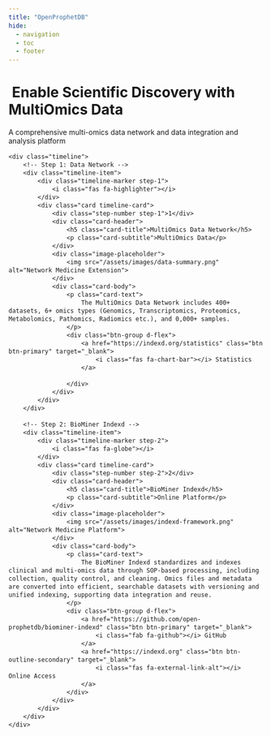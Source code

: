 ```yaml
---
title: "OpenProphetDB"
hide:
  - navigation
  - toc
  - footer
---
```


<div class="timeline-container">
    <div class="timeline-header">
        <h1><i class="fas fa-project-diagram"></i>&nbsp;Enable Scientific Discovery with MultiOmics Data</h1>
        <p>A comprehensive multi-omics data network and data integration and analysis platform</p>
    </div>
    
    <div class="timeline">
        <!-- Step 1: Data Network -->
        <div class="timeline-item">
            <div class="timeline-marker step-1">
                <i class="fas fa-highlighter"></i>
            </div>
            <div class="card timeline-card">
                <div class="step-number step-1">1</div>
                <div class="card-header">
                    <h5 class="card-title">MultiOmics Data Network</h5>
                    <p class="card-subtitle">MultiOmics Data</p>
                </div>
                <div class="image-placeholder">
                    <img src="/assets/images/data-summary.png" alt="Network Medicine Extension">
                </div>
                <div class="card-body">
                    <p class="card-text">
                        The MultiOmics Data Network includes 400+ datasets, 6+ omics types (Genomics, Transcriptomics, Proteomics, Metabolomics, Pathomics, Radiomics etc.), and 0,000+ samples.
                    </p>
                    <div class="btn-group d-flex">
                        <a href="https://indexd.org/statistics" class="btn btn-primary" target="_blank">
                            <i class="fas fa-chart-bar"></i> Statistics
                        </a>

                    </div>
                </div>
            </div>
        </div>
        
        <!-- Step 2: BioMiner Indexd -->
        <div class="timeline-item">
            <div class="timeline-marker step-2">
                <i class="fas fa-globe"></i>
            </div>
            <div class="card timeline-card">
                <div class="step-number step-2">2</div>
                <div class="card-header">
                    <h5 class="card-title">BioMiner Indexd</h5>
                    <p class="card-subtitle">Online Platform</p>
                </div>
                <div class="image-placeholder">
                    <img src="/assets/images/indexd-framework.png" alt="Network Medicine Platform">
                </div>
                <div class="card-body">
                    <p class="card-text">
                        The BioMiner Indexd standardizes and indexes clinical and multi-omics data through SOP-based processing, including collection, quality control, and cleaning. Omics files and metadata are converted into efficient, searchable datasets with versioning and unified indexing, supporting data integration and reuse.
                    </p>
                    <div class="btn-group d-flex">
                        <a href="https://github.com/open-prophetdb/biominer-indexd" class="btn btn-primary" target="_blank">
                            <i class="fab fa-github"></i> GitHub
                        </a>
                        <a href="https://indexd.org" class="btn btn-outline-secondary" target="_blank">
                            <i class="fas fa-external-link-alt"></i> Online Access
                        </a>
                    </div>
                </div>
            </div>
        </div>
    </div>
</div>
